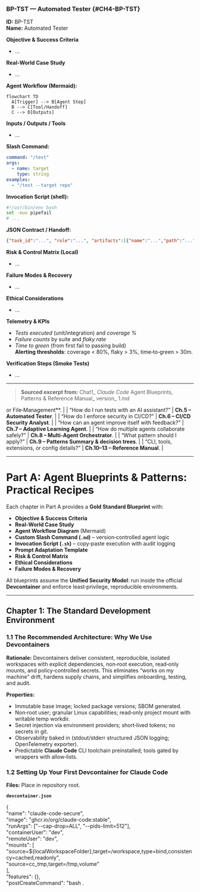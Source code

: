 ### BP-TST — Automated Tester {#CH4-BP-TST}

**ID:** BP-TST  
**Name:** Automated Tester

**Objective & Success Criteria**  
- …

**Real-World Case Study**  
- …

**Agent Workflow (Mermaid):**
```mermaid
flowchart TD
  A[Trigger] --> B[Agent Step]
  B --> C[Tool/Handoff]
  C --> D[Outputs]
```

**Inputs / Outputs / Tools**  
- …

**Slash Command:**
```yaml
command: "/test"
args:
  - name: target
    type: string
examples:
  - "/test --target repo"
```

**Invocation Script (shell):**
```bash
#!/usr/bin/env bash
set -euo pipefail
# ...
```

**JSON Contract / Handoff:**
```json
{"task_id":"...", "role":"...", "artifacts":[{"name":"...","path":"..."}], "evidence":["..."], "status":"planned"}
```

**Risk & Control Matrix (Local)**  
- …

**Failure Modes & Recovery**  
- …

**Ethical Considerations**  
- …

**Telemetry & KPIs**  
- *Tests executed* (unit/integration) and *coverage %*  
- *Failure counts* by suite and *flaky rate*  
- *Time to green* (from first fail to passing build)  
**Alerting thresholds**: coverage < 80%, flaky > 3%, time‑to‑green > 30m.

**Verification Steps (Smoke Tests)**  
- …


---

> **Sourced excerpt from:** Chat1_ _Claude Code_ Agent Blueprints, Patterns & Reference Manual_ version_ 1.md

or File‑Management**. |
| “How do I run tests with an AI assistant?” | **Ch.5 – Automated Tester**. |
| “How do I enforce security in CI/CD?” | **Ch.6 – CI/CD Security Analyst**. |
| “How can an agent improve itself with feedback?” | **Ch.7 – Adaptive Learning Agent**. |
| “How do multiple agents collaborate safely?” | **Ch.8 – Multi‑Agent Orchestrator**. |
| “What pattern should I apply?” | **Ch.9 – Patterns Summary & decision trees**. |
| “CLI, tools, extensions, or config details?” | **Ch.10–13 – Reference Manual**. |

---

# **Part A: Agent Blueprints & Patterns: Practical Recipes**

Each chapter in Part A provides a **Gold Standard Blueprint** with:

* **Objective & Success Criteria**  
* **Real‑World Case Study**  
* **Agent Workflow Diagram** (Mermaid)  
* **Custom Slash Command (`.md`)** – version‑controlled agent logic  
* **Invocation Script (`.sh`)** – copy‑paste execution with audit logging  
* **Prompt Adaptation Template**  
* **Risk & Control Matrix**  
* **Ethical Considerations**  
* **Failure Modes & Recovery**

All blueprints assume the **Unified Security Model**: run inside the official **Devcontainer** and enforce least‑privilege, reproducible environments.

---

## **Chapter 1: The Standard Development Environment**

### **1.1 The Recommended Architecture: Why We Use Devcontainers**

**Rationale:** Devcontainers deliver consistent, reproducible, isolated workspaces with explicit dependencies, non‑root execution, read‑only mounts, and policy‑controlled secrets. This eliminates “works on my machine” drift, hardens supply chains, and simplifies onboarding, testing, and audit.

**Properties:**

* Immutable base image; locked package versions; SBOM generated.  
* Non‑root user; granular Linux capabilities; read‑only project mount with writable temp workdir.  
* Secret injection via environment providers; short‑lived tokens; no secrets in git.  
* Observability baked in (stdout/stderr structured JSON logging; OpenTelemetry exporter).  
* Predictable **Claude Code** CLI toolchain preinstalled; tools gated by wrappers with allow‑lists.

### **1.2 Setting Up Your First Devcontainer for Claude Code**

**Files:** Place in repository root.

**`devcontainer.json`**

{  
"name": "claude-code-secure",  
"image": "ghcr.io/org/claude-code:stable",  
"runArgs": \["--cap-drop=ALL", "--pids-limit=512"\],  
"containerUser": "dev",  
"remoteUser": "dev",  
"mounts": \[  
"source=${localWorkspaceFolder},target=/workspace,type=bind,consistency=cached,readonly",  
"source=cc\_tmp,target=/tmp,volume"  
\],  
"features": {},  
"postCreateCommand": "bash .
